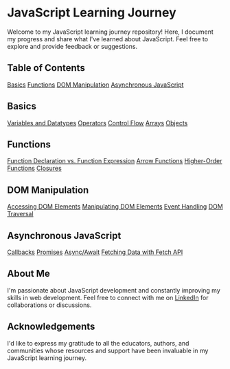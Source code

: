 # JavaScript Learning Journey

Welcome to my JavaScript learning journey repository! Here, I document my progress and share what I've learned about JavaScript. Feel free to explore and provide feedback or suggestions.

## Table of Contents

 [Basics](#basics)
 [Functions](#functions)
 [DOM Manipulation](#dom-manipulation)
 [Asynchronous JavaScript](#asynchronous-javascript)

## Basics

[Variables and Datatypes](basics/variables-and-datatypes.md)
[Operators](basics/operators.md)
[Control Flow](basics/control-flow.md)
[Arrays](basics/arrays.md)
[Objects](basics/objects.md)

## Functions

[Function Declaration vs. Function Expression](functions/function-declaration-vs-expression.md)
[Arrow Functions](functions/arrow-functions.md)
[Higher-Order Functions](functions/higher-order-functions.md)
[Closures](functions/closures.md)

## DOM Manipulation

[Accessing DOM Elements](dom-manipulation/accessing-dom-elements.md)
[Manipulating DOM Elements](dom-manipulation/manipulating-dom-elements.md)
[Event Handling](dom-manipulation/event-handling.md)
[DOM Traversal](dom-manipulation/dom-traversal.md)

## Asynchronous JavaScript

[Callbacks](asynchronous-js/callbacks.md)
[Promises](asynchronous-js/promises.md)
[Async/Await](asynchronous-js/async-await.md)
[Fetching Data with Fetch API](asynchronous-js/fetch-api.md)

## About Me

I'm passionate about JavaScript development and constantly improving my skills in web development. Feel free to connect with me on [LinkedIn](https://www.linkedin.com/in/yourprofile) for collaborations or discussions.

## Acknowledgements

I'd like to express my gratitude to all the educators, authors, and communities whose resources and support have been invaluable in my JavaScript learning journey.
